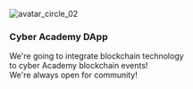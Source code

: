 
![avatar_circle_02](https://user-images.githubusercontent.com/38258624/43519167-0465e44a-9597-11e8-9770-5cd2144a8d0f.png)
### Cyber Academy DApp
We're going to integrate blockchain technology
<br>to cyber Academy blockchain events!
<br>We're always open for community!

